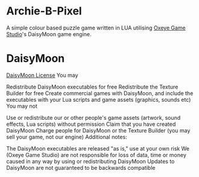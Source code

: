 # Archie-B-Pixel

A simple colour based puzzle game written in LUA utilising [Oxeye Game Studio](http://www.oxeyegames.com/category/daisymoon/)'s DaisyMoon game engine.

# DaisyMoon
[DaisyMoon License](http://www.oxeyegames.com/wiki/index.php/DaisyMoon_License)
You may

Redistribute DaisyMoon executables for free
Redistribute the Texture Builder for free
Create commercial games with DaisyMoon, and include the executables with your Lua scripts and game assets (graphics, sounds etc)
You may not

Use or redistribute our or other people's game assets (artwork, sound effects, Lua scripts) without permission
Claim that you have created DaisyMoon
Charge people for DaisyMoon or the Texture Builder (you may sell your game, not our engine)
Additional notes:

The DaisyMoon executables are released "as is," use at your own risk
We (Oxeye Game Studio) are not responsible for loss of data, time or money caused in any way by using or redistributing DaisyMoon
Updates to DaisyMoon are not guaranteed to be backwards compatible
